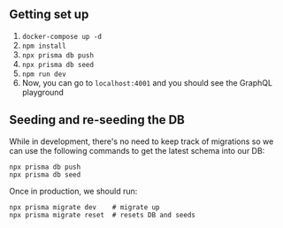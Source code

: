 ## Getting set up

1. `docker-compose up -d`
2. `npm install`
3. `npx prisma db push`
4. `npx prisma db seed`
5. `npm run dev`
6. Now, you can go to `localhost:4001` and you should see the GraphQL playground

## Seeding and re-seeding the DB

While in development, there's no need to keep track of migrations so we can use the following commands to get the latest schema into our DB:

```
npx prisma db push
npx prisma db seed
```

Once in production, we should run:

```
npx prisma migrate dev    # migrate up
npx prisma migrate reset  # resets DB and seeds
```
